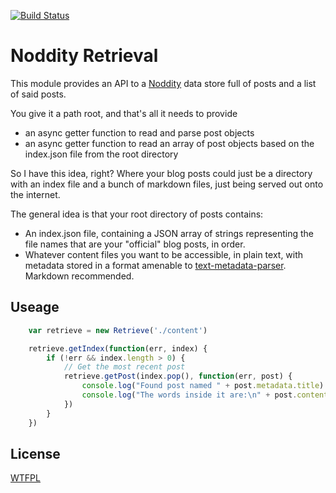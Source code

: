 [![Build Status](https://travis-ci.org/TehShrike/noddity-retrieval.svg)](https://travis-ci.org/TehShrike/noddity-retrieval)

Noddity Retrieval
=====

This module provides an API to a [Noddity](http://noddity.com) data store full of posts and a list of said posts.

You give it a path root, and that's all it needs to provide

- an async getter function to read and parse post objects
- an async getter function to read an array of post objects based on the index.json file from the root directory

So I have this idea, right?  Where your blog posts could just be a directory with an index file and a bunch of markdown files, just being served out onto the internet.

The general idea is that your root directory of posts contains:

- An index.json file, containing a JSON array of strings representing the file names that are your "official" blog posts, in order.
- Whatever content files you want to be accessible, in plain text, with metadata stored in a format amenable to [text-metadata-parser](https://github.com/TehShrike/text-metadata-parser).  Markdown recommended.

Useage
-----

```js
	var retrieve = new Retrieve('./content')

	retrieve.getIndex(function(err, index) {
		if (!err && index.length > 0) {
			// Get the most recent post
			retrieve.getPost(index.pop(), function(err, post) {
				console.log("Found post named " + post.metadata.title)
				console.log("The words inside it are:\n" + post.content)
			})
		}
	})

```

License
-----
[WTFPL](http://wtfpl2.com/)
